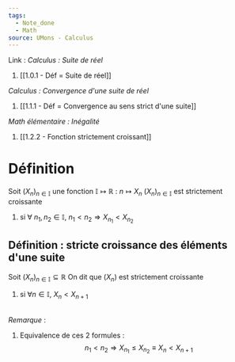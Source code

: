 ```yaml
---
tags:
  - Note_done
  - Math
source: UMons - Calculus
---
```


Link :
_Calculus : Suite de réel_
1. [[1.0.1 - Déf = Suite de réel]]

_Calculus : Convergence d'une suite de réel_
1. [[1.1.1 - Déf = Convergence au sens strict d'une suite]]

_Math élémentaire : Inégalité_
1. [[1.2.2 - Fonction strictement croissant]]

# Définition
Soit $(X_n)_{n \in \mathbb{I}}$ une fonction $\mathbb{I} \longmapsto \mathbb{R}$ : $n \longmapsto X_n$
$(X_n)_{n \in \mathbb{I}}$ est strictement croissante 
1. si $\forall\ n_1,n_2 \in \mathbb{I},\ n_1 < n_2 \Rightarrow X_{n_1} < X_{n_2}$

## Définition : stricte croissance des éléments d'une suite
Soit $(X_n)_{n \in \mathbb{I}} \subseteq \mathbb{R}$ 
On dit que $(X_n)$ est strictement croissante 
1. si $\forall n \in \mathbb{I},\ X_n < X_{n+1}$

\
_Remarque_ :
1. Equivalence de ces 2 formules : $$n_1 < n_2 \Rightarrow X_{n_1} \le X_{n_2} \equiv X_n < X_{n+1}$$

